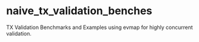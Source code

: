 # naive_tx_validation_benches
TX Validation Benchmarks and Examples using evmap for highly concurrent validation.
